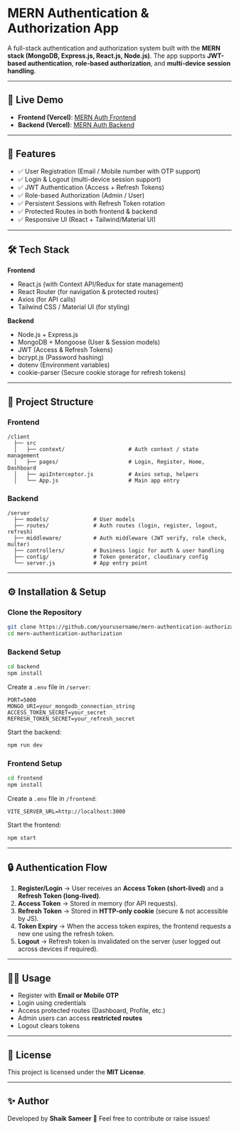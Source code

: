 # MERN Authentication & Authorization App

A full-stack authentication and authorization system built with the **MERN stack (MongoDB, Express.js, React.js, Node.js)**.
The app supports **JWT-based authentication**, **role-based authorization**, and **multi-device session handling**.

---

## 🚀 Live Demo

* **Frontend (Vercel)**: [MERN Auth Frontend](https://mern-authentication-authorization-pearl.vercel.app/)
* **Backend (Vercel)**: [MERN Auth Backend](https://mern-authentication-authorization-3.vercel.app/)

---

## 📌 Features

* ✅ User Registration (Email / Mobile number with OTP support)
* ✅ Login & Logout (multi-device session support)
* ✅ JWT Authentication (Access + Refresh Tokens)
* ✅ Role-based Authorization (Admin / User)
* ✅ Persistent Sessions with Refresh Token rotation
* ✅ Protected Routes in both frontend & backend
* ✅ Responsive UI (React + Tailwind/Material UI)

---

## 🛠️ Tech Stack

**Frontend**

* React.js (with Context API/Redux for state management)
* React Router (for navigation & protected routes)
* Axios (for API calls)
* Tailwind CSS / Material UI (for styling)

**Backend**

* Node.js + Express.js
* MongoDB + Mongoose (User & Session models)
* JWT (Access & Refresh Tokens)
* bcrypt.js (Password hashing)
* dotenv (Environment variables)
* cookie-parser (Secure cookie storage for refresh tokens)

---

## 📂 Project Structure

### Frontend

```
/client
  ├── src
  │   ├── context/                    # Auth context / state management
  │   ├── pages/                      # Login, Register, Home, Dashboard
  │   ├── apiInterceptor.js           # Axios setup, helpers
  │   └── App.js                      # Main app entry
```

### Backend

```
/server
  ├── models/              # User models
  ├── routes/              # Auth routes (login, register, logout, refresh)
  ├── middleware/          # Auth middleware (JWT verify, role check, multer)
  ├── controllers/         # Business logic for auth & user handling
  ├── config/              # Token generator, cloudinary config
  └── server.js            # App entry point
```

---

## ⚙️ Installation & Setup

### Clone the Repository

```bash
git clone https://github.com/yourusername/mern-authentication-authorization.git
cd mern-authentication-authorization
```

### Backend Setup

```bash
cd backend
npm install
```

Create a `.env` file in `/server`:

```env
PORT=5000
MONGO_URI=your_mongodb_connection_string
ACCESS_TOKEN_SECRET=your_secret
REFRESH_TOKEN_SECRET=your_refresh_secret
```

Start the backend:

```bash
npm run dev
```

### Frontend Setup

```bash
cd frontend
npm install
```

Create a `.env` file in `/frontend`:

```env
VITE_SERVER_URL=http://localhost:3000
```

Start the frontend:

```bash
npm start
```

---

## 🔒 Authentication Flow

1. **Register/Login** → User receives an **Access Token (short-lived)** and a **Refresh Token (long-lived)**.
2. **Access Token** → Stored in memory (for API requests).
3. **Refresh Token** → Stored in **HTTP-only cookie** (secure & not accessible by JS).
4. **Token Expiry** → When the access token expires, the frontend requests a new one using the refresh token.
5. **Logout** → Refresh token is invalidated on the server (user logged out across devices if required).

---

## 🧑‍💻 Usage

* Register with **Email or Mobile OTP**
* Login using credentials
* Access protected routes (Dashboard, Profile, etc.)
* Admin users can access **restricted routes**
* Logout clears tokens

---

## 📜 License

This project is licensed under the **MIT License**.

---

## ✨ Author

Developed by **Shaik Sameer** 🚀
Feel free to contribute or raise issues!
